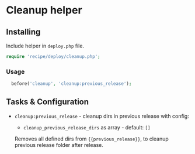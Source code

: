 # Cleanup helper

## Installing

Include helper in `deploy.php` file.

```php
require 'recipe/deploy/cleanup.php';
```

### Usage

```php
  before('cleanup', 'cleanup:previous_release');
```

## Tasks & Configuration

* `cleanup:previous_release` - cleanup dirs in previous release with config:
    * `cleanup_previous_release_dirs` as array - default: `[]`

  Removes all defined dirs from `{{previous_release}}`, to cleanup previous release folder after release.
